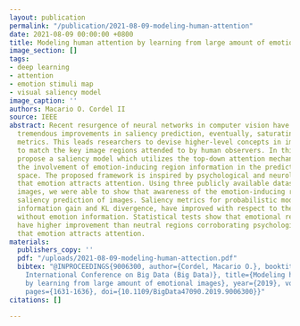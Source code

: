 ```yaml
---
layout: publication
permalink: "/publication/2021-08-09-modeling-human-attention"
date: 2021-08-09 00:00:00 +0800
title: Modeling human attention by learning from large amount of emotional images
image_section: []
tags:
- deep learning
- attention
- emotion stimuli map
- visual saliency model
image_caption: ''
authors: Macario O. Cordel II
source: IEEE
abstract: Recent resurgence of neural networks in computer vision have resulted in
  tremendous improvements in saliency prediction, eventually, saturating some saliency
  metrics. This leads researchers to devise higher-level concepts in images in order
  to match the key image regions attended to by human observers. In this paper, we
  propose a saliency model which utilizes the top-down attention mechanism through
  the involvement of emotion-inducing region information in the predictor’s feature
  space. The proposed framework is inspired by psychological and neurological studies
  that emotion attracts attention. Using three publicly available datasets with emotion-rich
  images, we were able to show that awareness of the emotion-inducing region improves
  saliency prediction of images. Saliency metrics for probabilistic models, particularly
  information gain and KL divergence, have improved with respect to the same architecture
  without emotion information. Statistical tests show that emotional regions generally
  have higher improvement than neutral regions corroborating psychological studies
  that emotion attracts attention.
materials:
  publishers_copy: ''
  pdf: "/uploads/2021-08-09-modeling-human-attection.pdf"
  bibtex: "@INPROCEEDINGS{9006300, author={Cordel, Macario O.}, booktitle={2019 IEEE
    International Conference on Big Data (Big Data)}, title={Modeling human attention
    by learning from large amount of emotional images}, year={2019}, volume={}, number={},
    pages={1631-1636}, doi={10.1109/BigData47090.2019.9006300}}"
citations: []

---
```

